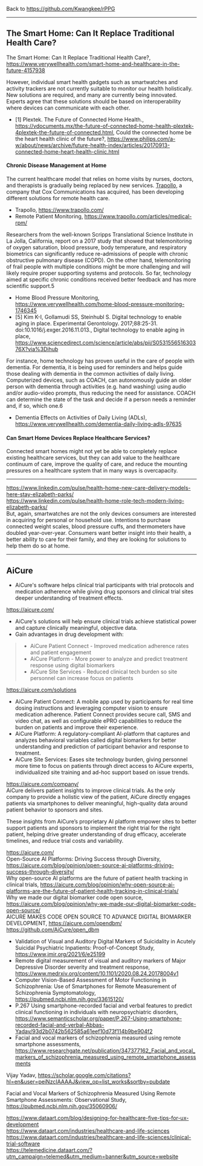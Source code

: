 Back to https://github.com/Kwangkee/rPPG
***


## The Smart Home: Can It Replace Traditional Health Care?   
The Smart Home: Can It Replace Traditional Health Care?, https://www.verywellhealth.com/smart-home-and-healthcare-in-the-future-4157938   

However, individual smart health gadgets such as smartwatches and activity trackers are not currently suitable to monitor our health holistically. New solutions are required, and many are currently being innovated. Experts agree that these solutions should be based on interoperability where devices can communicate with each other.   

- [1] Plextek. The Future of Connected Home Health., https://vdocuments.mx/the-future-of-connected-home-health-plextek-4plextek-the-future-of-connected.html, Could the connected home be the heart health clinic of the future?, https://www.philips.com/a-w/about/news/archive/future-health-index/articles/20170913-connected-home-heart-health-clinic.html  

#### Chronic Disease Management at Home
The current healthcare model that relies on home visits by nurses, doctors, and therapists is gradually being replaced by new services. [Trapollo](https://www.trapollo.com/), a company that Cox Communications has acquired, has been developing different solutions for remote health care.

- Trapollo, https://www.trapollo.com/
- Remote Patient Monitoring, https://www.trapollo.com/articles/medical-rpm/

Researchers from the well-known Scripps Translational Science Institute in La Jolla, California, report on a 2017 study that showed that telemonitoring of oxygen saturation, blood pressure, body temperature, and respiratory biometrics can significantly reduce re-admissions of people with chronic obstructive pulmonary disease (COPD). On the other hand, telemonitoring of frail people with multiple conditions might be more challenging and will likely require proper supporting systems and protocols. So far, technology aimed at specific chronic conditions received better feedback and has more scientific support.5

- Home Blood Pressure Monitoring, https://www.verywellhealth.com/home-blood-pressure-monitoring-1746345
- [5] Kim K-I, Gollamudi SS, Steinhubl S. Digital technology to enable aging in place. Experimental Gerontology. 2017;88:25-31. doi:10.1016/j.exger.2016.11.013., Digital technology to enable aging in place, https://www.sciencedirect.com/science/article/abs/pii/S053155651630376X?via%3Dihub

For instance, home technology has proven useful in the care of people with dementia. For dementia, it is being used for reminders and helps guide those dealing with dementia in the common activities of daily living. Computerized devices, such as COACH, can autonomously guide an older person with dementia through activities (e.g. hand washing) using audio and/or audio-video prompts, thus reducing the need for assistance. COACH can determine the state of the task and decide if a person needs a reminder and, if so, which one.6

- Dementia Effects on Activities of Daily Living (ADLs), https://www.verywellhealth.com/dementia-daily-living-adls-97635  

#### Can Smart Home Devices Replace Healthcare Services?
Connected smart homes might not yet be able to completely replace existing healthcare services, but they can add value to the healthcare continuum of care, improve the quality of care, and reduce the mounting pressures on a healthcare system that in many ways is overcapacity.

***

https://www.linkedin.com/pulse/health-home-new-care-delivery-models-here-stay-elizabeth-parks/   
https://www.linkedin.com/pulse/health-home-role-tech-modern-living-elizabeth-parks/   
But, again, smartwatches are not the only devices consumers are interested in acquiring for personal or household use. Intentions to purchase connected weight scales, blood pressure cuffs, and thermometers have doubled year-over-year. Consumers want better insight into their health, a better ability to care for their family, and they are looking for solutions to help them do so at home.

****
## AiCure
- AiCure's software helps clinical trial participants with trial protocols and medication adherence while giving drug sponsors and clinical trial sites deeper understanding of treatment effects.

https://aicure.com/   
- AiCure's solutions will help ensure clinical trials achieve statistical power and capture clinically meaningful, objective data.
- Gain advantages in drug development with:
>- AiCure Patient Connect - Improved medication adherence rates and patient engagement
>- AiCure Platform - More power to analyze and predict treatment response using digital biomarkers
>- AiCure Site Services - Reduced clinical tech burden so site personnel can increase focus on patients

https://aicure.com/solutions  
- AiCure Patient Connect: A mobile app used by participants for real time dosing instructions and leveraging computer vision to ensure medication adherence. Patient Connect provides secure call, SMS and video chat, as well as configurable ePRO capabilities to reduce the burden on patients and improve their experience.
- AiCure Platform: A regulatory-compliant AI-platform that captures and analyzes behavioral variables called digital biomarkers for better understanding and prediction of participant behavior and response to treatment.
- AiCure Site Services: Eases site technology burden, giving personnel more time to focus on patients through direct access to AiCure experts, individualized site training and ad-hoc support based on issue trends.


https://aicure.com/company/   
AiCure delivers patient insights to improve clinical trials. As the only company to provide a holistic view of the patient, AiCure directly engages patients via smartphones to deliver meaningful, high-quality data around patient behavior to sponsors and sites.   

These insights from AiCure’s proprietary AI platform empower sites to better support patients and sponsors to implement the right trial for the right patient, helping drive greater understanding of drug efficacy, accelerate timelines, and reduce trial costs and variability.   

https://aicure.com/  
Open-Source AI Platforms: Driving Success through Diversity, https://aicure.com/blog/opinion/open-source-ai-platforms-driving-success-through-diversity/  
Why open-source AI platforms are the future of patient health tracking in clinical trials, https://aicure.com/blog/opinion/why-open-source-ai-platforms-are-the-future-of-patient-health-tracking-in-clinical-trials/  
Why we made our digital biomarker code open source, https://aicure.com/blog/opinion/why-we-made-our-digital-biomarker-code-open-source/    
AICURE MAKES CODE OPEN SOURCE TO ADVANCE DIGITAL BIOMARKER DEVELOPMENT, https://aicure.com/opendbm/
https://github.com/AiCure/open_dbm    

- Validation of Visual and Auditory Digital Markers of Suicidality in Acutely Suicidal Psychiatric Inpatients: Proof-of-Concept Study, https://www.jmir.org/2021/6/e25199   
- Remote digital measurement of visual and auditory markers of Major Depressive Disorder severity and treatment response, https://www.medrxiv.org/content/10.1101/2020.08.24.20178004v1
- Computer Vision-Based Assessment of Motor Functioning in Schizophrenia: Use of Smartphones for Remote Measurement of Schizophrenia Symptomatology, https://pubmed.ncbi.nlm.nih.gov/33615120/
- P.267 Using smartphone-recorded facial and verbal features to predict clinical functioning in individuals with neuropsychiatric disorders, https://www.semanticscholar.org/paper/P.267-Using-smartphone-recorded-facial-and-verbal-Abbas-Yadav/93d2b0742b562585a61eef10d73f114b9be904f2
- Facial and vocal markers of schizophrenia measured using remote smartphone assessments, https://www.researchgate.net/publication/347377162_Facial_and_vocal_markers_of_schizophrenia_measured_using_remote_smartphone_assessments




Vijay Yadav, https://scholar.google.com/citations?hl=en&user=peiNzcIAAAAJ&view_op=list_works&sortby=pubdate

Facial and Vocal Markers of Schizophrenia Measured Using Remote Smartphone Assessments: Observational Study, https://pubmed.ncbi.nlm.nih.gov/35060906/


https://www.dataart.com/blog/designing-for-healthcare-five-tips-for-ux-development   
https://www.dataart.com/industries/healthcare-and-life-sciences   
https://www.dataart.com/industries/healthcare-and-life-sciences/clinical-trial-software   
https://telemedicine.dataart.com/?utm_campaign=telemed&utm_medium=banner&utm_source=website   
